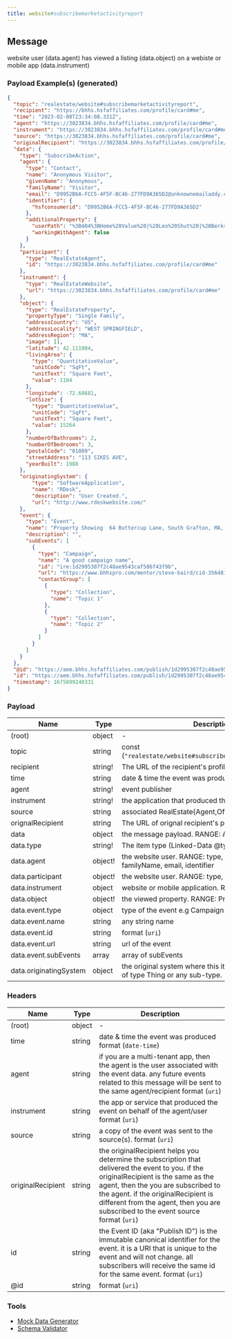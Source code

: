 ```yaml
---
title: website#subscribemarketactivityreport
---
```


## Message

website user (data.agent) has viewed a listing (data.object) on a webiste or mobile app (data.instrument)

### Payload Example(s) (generated)

```json
{
  "topic": "realestate/website#subscribemarketactivityreport",
  "recipient": "https://bhhs.hsfaffiliates.com/profile/card#me",
  "time": "2023-02-08T23:34:08.331Z",
  "agent": "https://3023834.bhhs.hsfaffiliates.com/profile/card#me",
  "instrument": "https://3023834.bhhs.hsfaffiliates.com/profile/card#me",
  "source": "https://3023834.bhhs.hsfaffiliates.com/profile/card#me",
  "originalRecipient": "https://3023834.bhhs.hsfaffiliates.com/profile/card#me",
  "data": {
    "type": "SubscribeAction",
    "agent": {
      "type": "Contact",
      "name": "Anonymous Visitor",
      "givenName": "Anonymous",
      "familyName": "Visitor",
      "email": "D9952B6A-FCC5-4F5F-BC46-277FD9A365D2@unknownemailaddy.com",
      "identifier": {
        "hsfconsumerid": "D9952B6A-FCC5-4F5F-BC46-277FD9A365D2"
      },
      "additionalProperty": {
        "userPath": "%3B404%3BHome%20Value%20|%20Leo%20Shut%20|%20Berkshire%20Hathaway%20HomeServices%3B1",
        "workingWithAgent": false
      }
    },
    "participant": {
      "type": "RealEstateAgent",
      "id": "https://3023834.bhhs.hsfaffiliates.com/profile/card#me"
    },
    "instrument": {
      "type": "RealEstateWebsite",
      "url": "https://3023834.bhhs.hsfaffiliates.com/profile/card#me"
    },
    "object": {
      "type": "RealEstateProperty",
      "propertyType": "Single Family",
      "addressCountry": "US",
      "addressLocality": "WEST SPRINGFIELD",
      "addressRegion": "MA",
      "image": [],
      "latitude": 42.111904,
      "livingArea": {
        "type": "QuantitativeValue",
        "unitCode": "SqFt",
        "unitText": "Square Feet",
        "value": 1104
      },
      "longitude": -72.68681,
      "lotSize": {
        "type": "QuantitativeValue",
        "unitCode": "SqFt",
        "unitText": "Square Feet",
        "value": 15264
      },
      "numberOfBathrooms": 2,
      "numberOfBedrooms": 3,
      "postalCode": "01089",
      "streetAddress": "113 SIKES AVE",
      "yearBuilt": 1988
    },
    "originatingSystem": {
        "type": "SoftwareApplication",
        "name": "RDesk",
        "description": "User Created.",
        "url": "http://www.rdeskwebsite.com/"
    },
    "event": {
      "type": "Event",
      "name": "Property Showing  64 Buttercup Lane, South Grafton, MA, USA",
      "description": "",
      "subEvents": [
        {
          "type": "Campaign",
          "name": "A good campaign name",
          "id": "ire:1d2995307f2c48ae9543caf586f43f9b",
          "url": "https://www.bhhspro.com/mentor/steve-baird/cid-356481/oh/889-hartford-drive-44035/pid-338005633",
          "contactGroup": [
            {
              "type": "Collection",
              "name": "Topic 1"
            },
            {
              "type": "Collection",
              "name": "Topic 2"
            }
          ]
        }
      ]
    }
  },
  "@id": "https://aem.bhhs.hsfaffiliates.com/publish/1d2995307f2c48ae9543caf586f43f9b",
  "id": "https://aem.bhhs.hsfaffiliates.com/publish/1d2995307f2c48ae9543caf586f43f9b",
  "timestamp": 1675899248331
}
```

### Payload

| Name                 | Type              | Description                                                                   |
| -------------------- | ----------------- | ----------------------------------------------------------------------------- |
| (root)               | object            | -                                                                             |
| topic                | string            | const (`"realestate/website#subscribemarketactivityreport"`)                  |
| recipient            | string<uri>!      | The URL of the recipient's profile.                                           |
| time                 | string<date-time> | date & time the event was produced                                            |
| agent                | string<uri>!      | event publisher                                                               |
| instrument           | string<uri>!      | the application that produced the event                                       |
| source               | string<uri>       | associated RealEstate{Agent,Office,Organization}                              |
| orignalRecipient     | string<uri>       | The URL of orignal recipient's profile.                                       |
| data                 | object            | the message payload. RANGE: AddAction                                         |
| data.type            | string!           | The item type (Linked-Data @type)                                             |
| data.agent           | object!           | the website user. RANGE: type, name, givenName, familyName, email, identifier |
| data.participant     | object!           | the website user. RANGE: type, id                                             |
| data.instrument      | object            | website or mobile application. RANGE:type, url                                |
| data.object          | object!           | the viewed property. RANGE: PropertyListing                                   |
| data.event.type      | object            | type of the event e.g Campaign                                                |
| data.event.name      | string            | any string name                                                               |
| data.event.id        | string            | format (`uri`)                                                                |
| data.event.url       | string<uri>       | url of the event                                                              |
| data.event.subEvents | array             | array of subEvents                                                            |
| data.originatingSystem | object | the original system where this item was created.  Can be of type Thing or any sub-type. |

### Headers

| Name              | Type   | Description                                                                                                                                                                                                                                                                                               |
| ----------------- | ------ | --------------------------------------------------------------------------------------------------------------------------------------------------------------------------------------------------------------------------------------------------------------------------------------------------------- |
| (root)            | object | -                                                                                                                                                                                                                                                                                                         |
| time              | string | date & time the event was produced format (`date-time`)                                                                                                                                                                                                                                                   |
| agent             | string | if you are a multi-tenant app, then the agent is the user associated with the event data. any future events related to this message will be sent to the same agent/recipient format (`uri`)                                                                                                               |
| instrument        | string | the app or service that produced the event on behalf of the agent/user format (`uri`)                                                                                                                                                                                                                     |
| source            | string | a copy of the event was sent to the source(s). format (`uri`)                                                                                                                                                                                                                                             |
| originalRecipient | string | the originalRecipient helps you determine the subscription that delivered the event to you. if the originalRecipient is the same as the agent, then the you are subscribed to the agent. if the originalRecipient is different from the agent, then you are subscribed to the event source format (`uri`) |
| id                | string | the Event ID (aka "Publish ID") is the immutable canonical identifier for the event. it is a URI that is unique to the event and will not change. all subscribers will receive the same id for the same event. format (`uri`)                                                                             |
| @id               | string | format (`uri`)                                                                                                                                                                                                                                                                                            |

### Tools

- [Mock Data Generator](/tools/mock-data-generator)
- [Schema Validator](/tools/validate)

